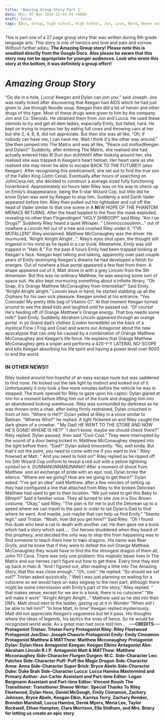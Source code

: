 ```yaml
---
title: 'Amazing Group Story Part 1'
date: Mon, 07 Nov 2016 22:44:54 +0000
draft: false
tags: [Bus, Group, high school, High School, Jon, Love, Nerd, Never works out, new, Problems, Story, Story, Teen Life]
---
```


This is part one of a 27 page group story that was written during 9th grade language arts. This story is one of heroics and love and pain and sorrow. Without further adieu, **The Amazing Group story!** **Please note this is unedited directly from the Google Docs. Also please be aware that this story may not be appropriate for younger audiences. Look who wrote this story at the bottom, it was definitely a group effort!**  

_Amazing Group Story_
=====================

“Go die in a hole, Lucca! Keegan and Dylan can join you.” said Joseph. Joe was really ticked after discovering that Keegan had AIDS which he had just given to Joe through Noodle soup. Keegan then did a lot of heroin and other drugs of this type. Most of these drugs were given to him by the company Jon and Co. Steroids. He obtained them from Jon and Lucca. He used these steroids to try and get all dem ladies, especially Emily, but failed, hard. He kept on trying to impress her by eating full cows and throwing cars at her but she 2, 4, 6, 8, did not appreciate. But then she was all like, “Oh, if nobody can have me, I can have me. Wait I think it's the other way around.” She then jumped into The Matrix and was all like, “Peace out mofos(Keegan and Dylan)!” Suddenly, after entering The Matrix, she realised she had actually entered Halo 8! Dun dun duhhhhh! After looking around her, she realised she was trapped in Keegan’s heart helmet. Her heart sank as she realised she may never be able to escape BACK TO THE FUTURE!!! (also Keegan). After recognising this predicament, she set out to find the true son of the Fallen King (John Cena). Eventually after hours of searching on JohnCena.net, she decided to construct a average sized fully functioning hoverboard. Approximately six hours later Riley was on his way to check up on Emily’s disappearance, being the 5-star Wizard Cop, but little did he know Dylan was sent by Keegan to stop him. Suddenly a wild Darth Vader appeared before him. Riley then pulled out his lightsaber and cut off the head of Vader similar to that one scene in A **N**EW HOPE OF THE PHANTOM MENACE RETURNS. After the head toppled to the floor the mask exploded, revealing no other than Flirgendirgen! ”HOLY SHIBOOP!” said Riley. “Am I on Drugs?” Suddenly Riley heard a quiet Whisper. “ Liiinnncccooolnnn…” out of nowhere a Lincoln fell out of a tree and crushed Riley under it. “I’VE MCFALLEN!” Riley exclaimed. Matthew McConaughey was the driver. He murmured, “Alright Alright Alright…”. Riley’s eyes shot open, the thought still lingered in his mind as he layed in a car trunk. Meanwhile, Emily was still trapped in “Halo 8.” For the past 4 hours Emily had been trapped looking at Keegan's face. Keegan kept talking and talking, apparently over past couple years of Emily destroying Keegan's dreams he had developed a fetish for oranges. Out of nowhere a blue portal appeared a few feet from them. A shape appeared out of it, Matt drove in with a grey Lincoln from the 5th dimension. But this was no ordinary Matthew, he was wearing some sort of space suit. He also kept murmuring something about a infinite library. “Oh Snap, It's Orange Matthew McConaughey from Interstellar!” Said Emily. “Alright Alright alright.” Lincoln keys in hand, he started stabbing up all the Orphans for his own sick pleasure. Keegan smiled at his entrance. “Yes Comrade! My pretty little bag of Vitamin C!”. At that moment Keegan turned around to see the dead kids and laughed until he passed out. “Of course! He's feeding off of Orange Matthew's Orange energy. That boy needs some milk!” Said Emily. Suddenly Abraham Lincoln appeared through an orange portal  in yo Grand dad’s clothes (Lookin Incredible) on the back of a mystical Frow ( Frog and Cow) and warns our Antagonist about the new apocalypse that can only be caused by a combination of Orange Matthew McConaughey and Keegan’s life force. He explains that Orange Matthew McConaughey gets a sniper and performs a 420-Y-Y LATERAL NO-SCOPE and kills Keegan absorbing his life spirit and having a power level over 9000 to end the world.

### IN OTHER NEWS!!

Riley looked around him hopeful of an easy escape route but was saddened to find none. He kicked out the tale light by instinct and looked out of it. Unfortunately it only took a few more minutes before the vehicle he was in stopped. The trunk opened for Riley to gaze upon his captor. Dylan glared at him for a moment before lifting him out of the trunk and dragging him into an abandoned looking warehouse. Riley was surrounded by darkness as he was thrown onto a chair. after being firmly restrained, Dylan crouched in front of him. “Where is He?!” Dylan yelled at Riley in a voice similar to Batman. “Wheres Who?” he replied. A light flickered on and Riley caught the dark gleam of a crowbar. “ My Dad! HE WENT TO THE STORE AND NOW HE'S GONE! WHERE IS HE?!” “I don’t know, maybe we should check there?” Riley replied. Dylan paused, then said “Cool Cool.” They were interrupted by the sound of a door being kicked in. Matthew McConaughey stepped into the light before them. “Dad?” Dylan asked innocently. “No, well kinda. But that's not the point, you need to come with me if you want to live.” Riley frowned at Matt. “ And you need to hold on!” Riley replied as he ripped off his Sith Wizard Cop uniform to reveal a red suit with a yellow lightning symbol on it. DUNNANUNNANUNNNA!! After a moment of shock from Matthew  and an exchange of pride with an epic nod, Dylan broke the silence. “Where are we going? How are we going to get there?” Dylan asked. “I’ve got an idea” said Matthew. after a few minutes of setting up they had configured a line that attached from Riley to the broken Delorean Matthew had used to get to their location. “We just need to get this Baby to 88mph!” Said a familiar voice. They all turned to see Joe in a Doc Brown costume. “Okay,” said Riley. “The plan is for me to pull the Delorean up to a speed where we can travel to the past in order to tail Dylan’s Dad to find where he went. And maybe, just maybe that can help us find Emily.” “Seems legit.” said Tristan. “Woah, how did you get here?” Said Riley. “Oh I found this dude who beat a cat to death with another cat. He then gave me a book which had a story which said….  Our heroes shuddered when they heard of this prophecy, and decided the only way to stop this from happening was to find someone to teach them how to tr**a**in dragons. His name was Bear Grylls, and he knew that if they were to defeat the evil Orange Matthew McConaughey they would have to find the the strongest dragon of them all, John 117 Cena. There was only one problem: this majestic beast lives in The Matrix and our heroes can’t figure out how to get there. Every time they end up back in Halo 8. “And I figured out, after reading a little into The Amazing Story, that this was close enough.” “Oh, cool.” He replied. “So should we set out?” Tristan asked quizzically. “ Well I was just planning on waiting for a cutscene so we would have an easy segway to the next part, although there might be some intermission with Emily’s part of the story,” Riley replied. “ that makes sense, except for we are in a book, there is no cutscene” “We will make it work” “Alright Alright Alright…” Matthew said as he slid into their DM’s. Matt stood next to the ladder, gazing up at it in Wonder “When will I be able to tell him?” “In time Matt, In time” Keegan replied mysteriously. Matt did not appreciate Keegan’s vagueness but let it pass. His thoughts where the ideas of legends, his tactics the ones of heros. So he would be recognized world wide. As a great man had once told him…   **---CREDITS---** **Protagonist Tristan: Tristan Ferry** **Protagonist Riley: Riley Fleetwood** **Protagonist Joe/Doc: Joseph Chauvin** **Protagonist Emily: Emily Cinnamon** **Protagonist Matthew & MATThew: Matthew Mcconaughey** **Protagonist Dylan: Dylan Hess** **Antagonist Keegan: Keegan Elkins** **Antagonist Abe: Abraham Lincoln R.I.P.** **Antagonist Matt & MATThew: Matthew Mcconaughey** **Side-Character Flurgen Durgen: M.C.** **Side-Character Leo: Patches** **Side-Character Puff: Puff the Magic Dragon** **Side-Character Anna: Anna** **Side-Character Super Brick: Bryce Abeln** **Side-Character Duke: Duke Brah** **Side-Character Lucca: Lucca Hamina** **Mastermind and Primary Author: Jon Carter** **Assistant and Part-time Editor: Logan Bergmann** **Assistant and Part-time Editor: Vincent Roush** **The Transitioner: Transitioner Shwoo** **Writer:** **Special Thanks To** **Riley Fleetwood, Dylan Hess, Daniel McGough, Emily Cinnamon, Zachary Johnson, Bryce Abeln, Keegan Elkin, Karrisa Terry, Zachary Reinker, Brenden Marshall, Lucca Hamina, Derek Myers, Meria Lee, Taylor Rockwell, Ethan Hampton, Clara Morrison, Ella Stidham, and Mrs. Briery for letting us create an epic story**